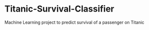 # Titanic-Survival-Classifier
Machine Learning project to predict survival of a passenger on Titanic
